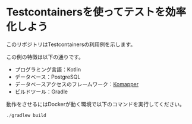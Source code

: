# Testcontainersを使ってテストを効率化しよう

このリポジトリはTestcontainersの利用例を示します。

この例の特徴は以下の通りです。

- プログラミング言語：Kotlin
- データベース：PostgreSQL
- データベースアクセスのフレームワーク：[Komapper](https://github.com/komapper/komapper)
- ビルドツール：Gradle

動作をさせるにはDockerが動く環境で以下のコマンドを実行してください。

```kotlin
./gradlew build
```